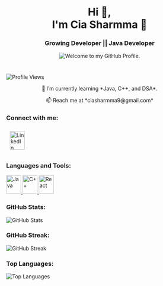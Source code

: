 <h1 align="center">  Hi 👋,<br> I'm Cia Sharmma 💫</h1>
 
<h3 align="center"> Growing Developer || Java Developer</h3>
<p align='center' style='margin: 16px 4px 8px;'>
    <img  src="https://readme-typing-svg.herokuapp.com?font=fire+code&pause=1000&color=54A6FF&center=true&vCenter=true&multiline=true&width=710&height=70&lines=Welcome+to+my+GitHub+Profile." alt="Welcome to my GitHub Profile. " />
</p>
 
#  

![Profile Views](https://komarev.com/ghpvc/?username=ciasharmma&label=Profile%20views&color=0e75b6&style=flat)
<p align="center">
🌱 I’m currently learning *Java, C++, and DSA*.  
</p>
<p align="center">
📫 Reach me at *ciasharmma9@gmail.com* 
</p>


### Connect with me:

<a href="www.linkedin.com/in/cia-sharmma-248b52256" target="_blank">
    <img src="https://upload.wikimedia.org/wikipedia/commons/c/ca/LinkedIn_logo_initials.png" alt="LinkedIn" width="40" height="50" style="margin: 10px;"/>
</a>

### Languages and Tools:
<a href="https://www.java.com" target="_blank">
    <img src="https://upload.wikimedia.org/wikipedia/en/3/30/Java_programming_language_logo.svg" alt="Java" width="40" height="50"/>
</a>
<a href="https://www.cplusplus.com/" target="_blank">
    <img src="https://upload.wikimedia.org/wikipedia/commons/1/18/ISO_C%2B%2B_Logo.svg" alt="C++" width="40" height="50"/>
</a>
<a href="https://reactjs.org/" target="_blank">
    <img src="https://cdn.worldvectorlogo.com/logos/react-2.svg" alt="React" width="40" height="50"/>
</a>

### GitHub Stats:
![GitHub Stats](https://github-readme-stats.vercel.app/api?username=ciasharmma&show_icons=true&theme=radical)

### GitHub Streak:
![GitHub Streak](https://github-readme-streak-stats.herokuapp.com/?user=ciasharmma&theme=radical) 


### Top Languages: 
![Top Languages](https://github-readme-stats.vercel.app/api/top-langs?username=ciasharmma&layout=compact&theme=radical)
